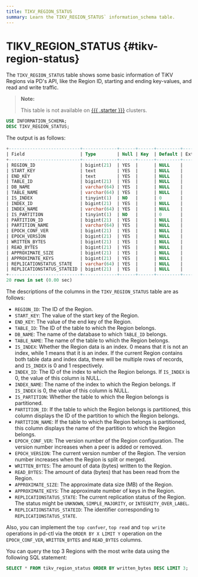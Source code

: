 ```yaml
---
title: TIKV_REGION_STATUS
summary: Learn the TIKV_REGION_STATUS` information_schema table.
---
```


# TIKV_REGION_STATUS {#tikv-region-status}

The `TIKV_REGION_STATUS` table shows some basic information of TiKV Regions via PD's API, like the Region ID, starting and ending key-values, and read and write traffic.

> **Note:**
>
> This table is not available on [{{{ .starter }}}](https://docs.pingcap.com/tidbcloud/select-cluster-tier#tidb-cloud-serverless) clusters.

```sql
USE INFORMATION_SCHEMA;
DESC TIKV_REGION_STATUS;
```

The output is as follows:

```sql
+---------------------------+-------------+------+------+---------+-------+
| Field                     | Type        | Null | Key  | Default | Extra |
+---------------------------+-------------+------+------+---------+-------+
| REGION_ID                 | bigint(21)  | YES  |      | NULL    |       |
| START_KEY                 | text        | YES  |      | NULL    |       |
| END_KEY                   | text        | YES  |      | NULL    |       |
| TABLE_ID                  | bigint(21)  | YES  |      | NULL    |       |
| DB_NAME                   | varchar(64) | YES  |      | NULL    |       |
| TABLE_NAME                | varchar(64) | YES  |      | NULL    |       |
| IS_INDEX                  | tinyint(1)  | NO   |      | 0       |       |
| INDEX_ID                  | bigint(21)  | YES  |      | NULL    |       |
| INDEX_NAME                | varchar(64) | YES  |      | NULL    |       |
| IS_PARTITION              | tinyint(1)  | NO   |      | 0       |       |
| PARTITION_ID              | bigint(21)  | YES  |      | NULL    |       |
| PARTITION_NAME            | varchar(64) | YES  |      | NULL    |       |
| EPOCH_CONF_VER            | bigint(21)  | YES  |      | NULL    |       |
| EPOCH_VERSION             | bigint(21)  | YES  |      | NULL    |       |
| WRITTEN_BYTES             | bigint(21)  | YES  |      | NULL    |       |
| READ_BYTES                | bigint(21)  | YES  |      | NULL    |       |
| APPROXIMATE_SIZE          | bigint(21)  | YES  |      | NULL    |       |
| APPROXIMATE_KEYS          | bigint(21)  | YES  |      | NULL    |       |
| REPLICATIONSTATUS_STATE   | varchar(64) | YES  |      | NULL    |       |
| REPLICATIONSTATUS_STATEID | bigint(21)  | YES  |      | NULL    |       |
+---------------------------+-------------+------+------+---------+-------+
20 rows in set (0.00 sec)
```

The descriptions of the columns in the `TIKV_REGION_STATUS` table are as follows:

-   `REGION_ID`: The ID of the Region.
-   `START_KEY`: The value of the start key of the Region.
-   `END_KEY`: The value of the end key of the Region.
-   `TABLE_ID`: The ID of the table to which the Region belongs.
-   `DB_NAME`: The name of the database to which `TABLE_ID` belongs.
-   `TABLE_NAME`: The name of the table to which the Region belongs.
-   `IS_INDEX`: Whether the Region data is an index. 0 means that it is not an index, while 1 means that it is an index. If the current Region contains both table data and index data, there will be multiple rows of records, and `IS_INDEX` is 0 and 1 respectively.
-   `INDEX_ID`: The ID of the index to which the Region belongs. If `IS_INDEX` is 0, the value of this column is NULL.
-   `INDEX_NAME`: The name of the index to which the Region belongs. If `IS_INDEX` is 0, the value of this column is NULL.
-   `IS_PARTITION`: Whether the table to which the Region belongs is partitioned.
-   `PARTITION_ID`: If the table to which the Region belongs is partitioned, this column displays the ID of the partition to which the Region belongs.
-   `PARTITION_NAME`: If the table to which the Region belongs is partitioned, this column displays the name of the partition to which the Region belongs.
-   `EPOCH_CONF_VER`: The version number of the Region configuration. The version number increases when a peer is added or removed.
-   `EPOCH_VERSION`: The current version number of the Region. The version number increases when the Region is split or merged.
-   `WRITTEN_BYTES`: The amount of data (bytes) written to the Region.
-   `READ_BYTES`: The amount of data (bytes) that has been read from the Region.
-   `APPROXIMATE_SIZE`: The approximate data size (MB) of the Region.
-   `APPROXIMATE_KEYS`: The approximate number of keys in the Region.
-   `REPLICATIONSTATUS_STATE`: The current replication status of the Region. The status might be `UNKNOWN`, `SIMPLE_MAJORITY`, or `INTEGRITY_OVER_LABEL`.
-   `REPLICATIONSTATUS_STATEID`: The identifier corresponding to `REPLICATIONSTATUS_STATE`.

Also, you can implement the `top confver`, `top read` and `top write` operations in pd-ctl via the `ORDER BY X LIMIT Y` operation on the `EPOCH_CONF_VER`, `WRITTEN_BYTES` and `READ_BYTES` columns.

You can query the top 3 Regions with the most write data using the following SQL statement:

```sql
SELECT * FROM tikv_region_status ORDER BY written_bytes DESC LIMIT 3;
```
